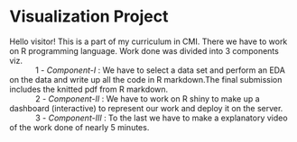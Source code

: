 #                                     Visualization Project
Hello visitor! This is a part of my curriculum in CMI. There we have to work on R programming language.
Work done was divided into 3 components viz. <br>
&emsp;&emsp;&emsp; 1 - *Component-I* : We have to select a data set and perform an EDA on the data and write up all the code in R markdown.The final submission includes the knitted pdf from R markdown.
<br>&emsp;&emsp;&emsp; 2 - *Component-II* : We have to work on R shiny to make up a dashboard (interactive) to represent our work and deploy it on the server.
<br>&emsp;&emsp;&emsp; 3 - *Component-III* : To the last we have to make a explanatory video of the work done of nearly 5 minutes. 
